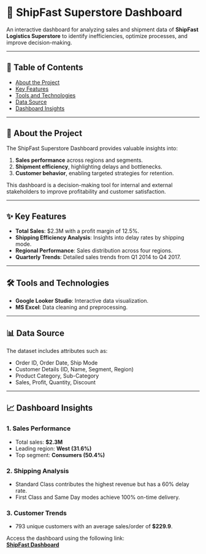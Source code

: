# 🚀 **ShipFast Superstore Dashboard**  

An interactive dashboard for analyzing sales and shipment data of **ShipFast Logistics Superstore** to identify inefficiencies, optimize processes, and improve decision-making.


---

## **📜 Table of Contents**  

- [About the Project](#about-the-project)  
- [Key Features](#key-features)  
- [Tools and Technologies](#tools-and-technologies)  
- [Data Source](#data-source)  
- [Dashboard Insights](#dashboard-insights)  
---

## **📖 About the Project**  

The ShipFast Superstore Dashboard provides valuable insights into:  
1. **Sales performance** across regions and segments.  
2. **Shipment efficiency**, highlighting delays and bottlenecks.  
3. **Customer behavior**, enabling targeted strategies for retention.  

This dashboard is a decision-making tool for internal and external stakeholders to improve profitability and customer satisfaction.  

---

## **✨ Key Features**  

- **Total Sales**: $2.3M with a profit margin of 12.5%.  
- **Shipping Efficiency Analysis**: Insights into delay rates by shipping mode.  
- **Regional Performance**: Sales distribution across four regions.  
- **Quarterly Trends**: Detailed sales trends from Q1 2014 to Q4 2017.  

---

## **🛠️ Tools and Technologies**  

- **Google Looker Studio**: Interactive data visualization.  
- **MS Excel**: Data cleaning and preprocessing.  
---

## **📊 Data Source**  

The dataset includes attributes such as:  
- Order ID, Order Date, Ship Mode  
- Customer Details (ID, Name, Segment, Region)  
- Product Category, Sub-Category  
- Sales, Profit, Quantity, Discount  

---

## **📈 Dashboard Insights**  

### **1. Sales Performance**  
- Total sales: **$2.3M**  
- Leading region: **West (31.6%)**  
- Top segment: **Consumers (50.4%)**  

### **2. Shipping Analysis**  
- Standard Class contributes the highest revenue but has a 60% delay rate.  
- First Class and Same Day modes achieve 100% on-time delivery.  

### **3. Customer Trends**  
- 793 unique customers with an average sales/order of **$229.9**.  

Access the dashboard using the following link:  
**[ShipFast Dashboard](https://lookerstudio.google.com/reporting/38ac88af-3184-45f8-9644-e306854f714d)**  


